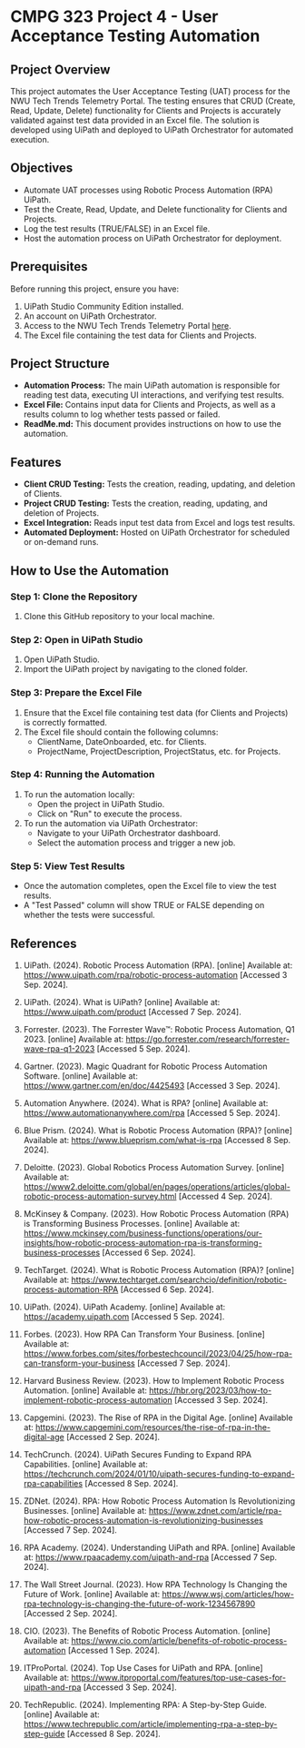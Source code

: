 # CMPG 323 Project 4 - User Acceptance Testing Automation
## Project Overview
This project automates the User Acceptance Testing (UAT) process for the NWU Tech Trends Telemetry Portal. The testing ensures that CRUD (Create, Read, Update, Delete) functionality for Clients and Projects is accurately validated against test data provided in an Excel file. The solution is developed using UiPath and deployed to UiPath Orchestrator for automated execution.
## Objectives
* Automate UAT processes using Robotic Process Automation (RPA) UiPath.
* Test the Create, Read, Update, and Delete functionality for Clients and Projects.
* Log the test results (TRUE/FALSE) in an Excel file.
* Host the automation process on UiPath Orchestrator for deployment.
## Prerequisites
Before running this project, ensure you have:

1. UiPath Studio Community Edition installed.
2. An account on UiPath Orchestrator.
3. Access to the NWU Tech Trends Telemetry Portal [here](https://techtrendstelemetryportal.azurewebsites.net/).
4. The Excel file containing the test data for Clients and Projects.
## Project Structure
* **Automation Process:** The main UiPath automation is responsible for reading test data, executing UI interactions, and verifying test results.
* **Excel File:** Contains input data for Clients and Projects, as well as a results column to log whether tests passed or failed.
* **ReadMe.md:** This document provides instructions on how to use the automation.
## Features
* **Client CRUD Testing:** Tests the creation, reading, updating, and deletion of Clients.
* **Project CRUD Testing:** Tests the creation, reading, updating, and deletion of Projects.
* **Excel Integration:** Reads input test data from Excel and logs test results.
* **Automated Deployment:** Hosted on UiPath Orchestrator for scheduled or on-demand runs.
## How to Use the Automation
### Step 1: Clone the Repository
1. Clone this GitHub repository to your local machine.
### Step 2: Open in UiPath Studio
1. Open UiPath Studio.
2. Import the UiPath project by navigating to the cloned folder.
### Step 3: Prepare the Excel File
1. Ensure that the Excel file containing test data (for Clients and Projects) is correctly formatted.
2. The Excel file should contain the following columns:
    -  ClientName, DateOnboarded, etc. for Clients.
    -  ProjectName, ProjectDescription, ProjectStatus, etc. for Projects.
### Step 4: Running the Automation
1. To run the automation locally:
    - Open the project in UiPath Studio.
    - Click on "Run" to execute the process.
2. To run the automation via UiPath Orchestrator:
    - Navigate to your UiPath Orchestrator dashboard.
    - Select the automation process and trigger a new job.
### Step 5: View Test Results
* Once the automation completes, open the Excel file to view the test results.
* A "Test Passed" column will show TRUE or FALSE depending on whether the tests were successful.
## References
1. UiPath. (2024). Robotic Process Automation (RPA). [online] Available at: https://www.uipath.com/rpa/robotic-process-automation [Accessed 3 Sep. 2024].

2. UiPath. (2024). What is UiPath? [online] Available at: https://www.uipath.com/product [Accessed 7 Sep. 2024].

3. Forrester. (2023). The Forrester Wave™: Robotic Process Automation, Q1 2023. [online] Available at: https://go.forrester.com/research/forrester-wave-rpa-q1-2023 [Accessed 5 Sep. 2024].

4. Gartner. (2023). Magic Quadrant for Robotic Process Automation Software. [online] Available at: https://www.gartner.com/en/doc/4425493 [Accessed 3 Sep. 2024].

5. Automation Anywhere. (2024). What is RPA? [online] Available at: https://www.automationanywhere.com/rpa [Accessed 5 Sep. 2024].

6. Blue Prism. (2024). What is Robotic Process Automation (RPA)? [online] Available at: https://www.blueprism.com/what-is-rpa [Accessed 8 Sep. 2024].

7. Deloitte. (2023). Global Robotics Process Automation Survey. [online] Available at: https://www2.deloitte.com/global/en/pages/operations/articles/global-robotic-process-automation-survey.html [Accessed 4 Sep. 2024].

8. McKinsey & Company. (2023). How Robotic Process Automation (RPA) is Transforming Business Processes. [online] Available at: https://www.mckinsey.com/business-functions/operations/our-insights/how-robotic-process-automation-rpa-is-transforming-business-processes [Accessed 6 Sep. 2024].

9. TechTarget. (2024). What is Robotic Process Automation (RPA)? [online] Available at: https://www.techtarget.com/searchcio/definition/robotic-process-automation-RPA [Accessed 6 Sep. 2024].

10. UiPath. (2024). UiPath Academy. [online] Available at: https://academy.uipath.com [Accessed 5 Sep. 2024].

11. Forbes. (2023). How RPA Can Transform Your Business. [online] Available at: https://www.forbes.com/sites/forbestechcouncil/2023/04/25/how-rpa-can-transform-your-business [Accessed 7 Sep. 2024].

12. Harvard Business Review. (2023). How to Implement Robotic Process Automation. [online] Available at: https://hbr.org/2023/03/how-to-implement-robotic-process-automation [Accessed 3 Sep. 2024].

13. Capgemini. (2023). The Rise of RPA in the Digital Age. [online] Available at: https://www.capgemini.com/resources/the-rise-of-rpa-in-the-digital-age [Accessed 2 Sep. 2024].

14. TechCrunch. (2024). UiPath Secures Funding to Expand RPA Capabilities. [online] Available at: https://techcrunch.com/2024/01/10/uipath-secures-funding-to-expand-rpa-capabilities [Accessed 8 Sep. 2024].

15. ZDNet. (2024). RPA: How Robotic Process Automation Is Revolutionizing Businesses. [online] Available at: https://www.zdnet.com/article/rpa-how-robotic-process-automation-is-revolutionizing-businesses [Accessed 7 Sep. 2024].

16. RPA Academy. (2024). Understanding UiPath and RPA. [online] Available at: https://www.rpaacademy.com/uipath-and-rpa [Accessed 7 Sep. 2024].

17. The Wall Street Journal. (2023). How RPA Technology Is Changing the Future of Work. [online] Available at: https://www.wsj.com/articles/how-rpa-technology-is-changing-the-future-of-work-1234567890 [Accessed 2 Sep. 2024].

18. CIO. (2023). The Benefits of Robotic Process Automation. [online] Available at: https://www.cio.com/article/benefits-of-robotic-process-automation [Accessed 1 Sep. 2024].

19. ITProPortal. (2024). Top Use Cases for UiPath and RPA. [online] Available at: https://www.itproportal.com/features/top-use-cases-for-uipath-and-rpa [Accessed 3 Sep. 2024].

20. TechRepublic. (2024). Implementing RPA: A Step-by-Step Guide. [online] Available at: https://www.techrepublic.com/article/implementing-rpa-a-step-by-step-guide [Accessed 8 Sep. 2024].
